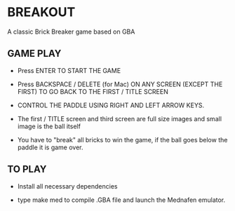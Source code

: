# BREAKOUT
A classic Brick Breaker game based on GBA

## GAME PLAY
- Press ENTER TO START THE GAME

- Press BACKSPACE / DELETE (for Mac) ON ANY SCREEN (EXCEPT THE FIRST) TO GO BACK TO THE FIRST / TITLE SCREEN

- CONTROL THE PADDLE USING RIGHT AND LEFT ARROW KEYS.

- The first / TITLE screen and third screen are full size images and small image is the ball itself

- You have to "break" all bricks to win the game, if the ball goes below the paddle it is game over.

## TO PLAY
 - Install all necessary dependencies
 
- type make med to compile .GBA file and launch the Mednafen emulator.
